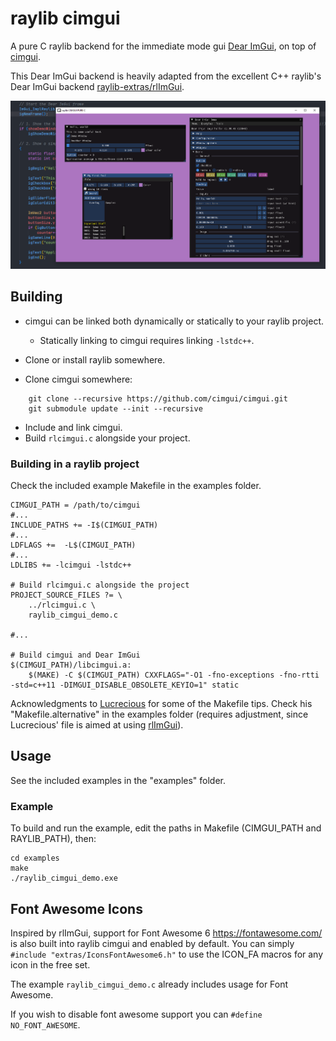 # raylib cimgui

A pure C raylib backend for the immediate mode gui [Dear ImGui](https://github.com/ocornut/imgui), on top of [cimgui](https://github.com/cimgui/cimgui).

This Dear ImGui backend is heavily adapted from the excellent C++ raylib's Dear ImGui backend [raylib-extras/rlImGui](https://github.com/raylib-extras/rlImGui).

![](examples/raylib-cimgui-example.png)

## Building
- cimgui can be linked both dynamically or statically to your raylib project.
    - Statically linking to cimgui requires linking `-lstdc++`.

- Clone or install raylib somewhere.

- Clone cimgui somewhere:
```
    git clone --recursive https://github.com/cimgui/cimgui.git
    git submodule update --init --recursive
```

- Include and link cimgui.
- Build `rlcimgui.c` alongside your project.

### Building in a raylib project
Check the included example Makefile in the examples folder. 

```
CIMGUI_PATH = /path/to/cimgui
#...
INCLUDE_PATHS += -I$(CIMGUI_PATH)
#...
LDFLAGS +=  -L$(CIMGUI_PATH)
#...
LDLIBS += -lcimgui -lstdc++

# Build rlcimgui.c alongside the project
PROJECT_SOURCE_FILES ?= \
    ../rlcimgui.c \
    raylib_cimgui_demo.c

#...

# Build cimgui and Dear ImGui
$(CIMGUI_PATH)/libcimgui.a:
	$(MAKE) -C $(CIMGUI_PATH) CXXFLAGS="-O1 -fno-exceptions -fno-rtti -std=c++11 -DIMGUI_DISABLE_OBSOLETE_KEYIO=1" static
```

Acknowledgments to [Lucrecious](https://github.com/Lucrecious) for some of the Makefile tips. Check his "Makefile.alternative" in the examples folder (requires adjustment, since Lucrecious' file is aimed at using [rlImGui](https://github.com/raylib-extras/rlImGui)).

## Usage
See the included examples in the "examples" folder.

### Example
To build and run the example, edit the paths in Makefile (CIMGUI_PATH and RAYLIB_PATH), then:

```
cd examples
make
./raylib_cimgui_demo.exe
```

## Font Awesome Icons

Inspired by rlImGui, support for Font Awesome 6 https://fontawesome.com/ is also built into raylib cimgui and enabled by default. You can simply `#include "extras/IconsFontAwesome6.h"` to use the ICON_FA macros for any icon in the free set.

The example `raylib_cimgui_demo.c` already includes usage for Font Awesome.

If you wish to disable font awesome support you can `#define NO_FONT_AWESOME`.